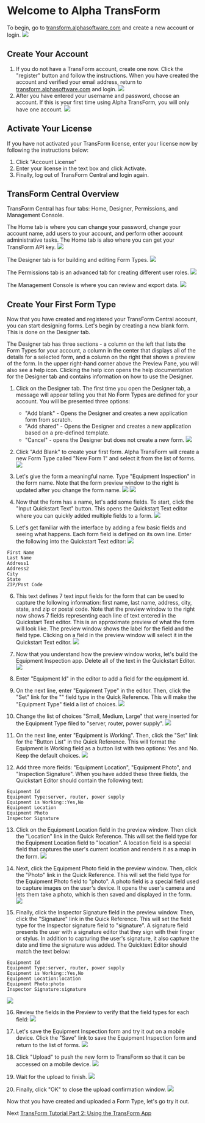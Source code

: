 # Welcome to Alpha TransForm

To begin, go to [transform.alphasoftware.com](transform.alphasoftware.com) and create a new account or login.
![](../images/transform1.png)

## Create Your Account

1. If you do not have a TransForm account, create one now. Click the "register" button and follow the instructions. When you have created the account and verified your email address, return to [transform.alphasoftware.com](transform.alphasoftware.com) and login.
![](../images/transform2.png)
2. After you have entered your username and password, choose an account. If this is your first time using Alpha TransForm, you will only have one account.
![](../images/transform3.png)
## Activate Your License

If you have not activated your TransForm license, enter your license now by following the instructions below:

1. Click "Account License"
2. Enter your license in the text box and click Activate.
3. Finally, log out of TransForm Central and login again.

## TransForm Central Overview

TransForm Central has four tabs: Home, Designer, Permissions, and Management Console.

The Home tab is where you can change your password, change your account name, add users to your account, and perform other account administrative tasks. The Home tab is also where you can get your TransForm API key.
![](../images/transform4.png)

The Designer tab is for building and editing Form Types.
![](../images/transform6.png)

The Permissions tab is an advanced tab for creating different user roles.
![](../images/permissions1.png)

The Management Console is where you can review and export data.
![](../images/manage1.png)

## Create Your First Form Type

Now that you have created and registered your TransForm Central account, you can start designing forms. Let's begin by creating a new blank form. This is done on the Designer tab.

The Designer tab has three sections - a column on the left that lists the Form Types for your account, a column in the center that displays all of the details for a selected form, and a column on the right that shows a preview of the form. In the upper right-hand corner above the Preview Pane, you will also see a help icon. Clicking the help icon opens the help documentation for the Designer tab and contains information on how to use the Designer.

1. Click on the Designer tab. The first time you open the Designer tab, a message will appear telling you that No Form Types are defined for your account. You will be presented three options:
   - "Add blank" - Opens the Designer and creates a new application form from scratch.
   - "Add shared" - Opens the Designer and creates a new application based on a pre-defined template.
   - "Cancel" - opens the Designer but does not create a new form.
![](../images/transform5.png)

2. Click "Add Blank" to create your first form. Alpha TransForm will create a new Form Type called "New Form 1" and select it from the list of forms.
![](../images/transform6.png)

3. Let's give the form a meaningful name. Type "Equipment Inspection" in the form name. Note that the form preview window to the right is updated after you change the form name.
![](../images/transform7.png)
![](../images/transform8.png)

4. Now that the form has a name, let's add some fields. To start, click the "Input Quickstart Text" button. This opens the Quickstart Text editor where you can quickly added multiple fields to a form.
![](../images/tranform10.png)

5. Let's get familiar with the interface by adding a few basic fields and seeing what happens. Each form field is defined on its own line. Enter the following into the Quickstart Text editor:
![](../images/quickstart1.png)
```
First Name
Last Name
Address1
Address2
City
State
ZIP/Post Code
```

6. This text defines 7 text input fields for the form that can be used to capture the following information: first name, last name, address, city, state, and zip or postal code. Note that the preview window to the right now shows 7 fields representing each line of text entered in the Quickstart Text editor. This is an approximate preview of what the form will look like. The preview window shows the label for the field and the field type. Clicking on a field in the preview window will select it in the Quickstart Text editor.
![](../images/quickstart2.png)

7. Now that you understand how the preview window works, let's build the Equipment Inspection app. Delete all of the text in the Quickstart Editor.
![](../images/quickstart1.png)

8. Enter "Equipment Id" in the editor to add a field for the equipment id.

9. On the next line, enter "Equipment Type" in the editor. Then, click the "Set" link for the "" field type in the Quick Reference. This will make the "Equipment Type" field a list of choices.
![](../images/quickstart3.png)

10. Change the list of choices "Small, Medium, Large" that were inserted for the Equipment Type filed to "server, router, power supply".
![](../images/quickstart4.png)

11. On the next line, enter "Equipment is Working". Then, click the "Set" link for the "Button List" in the Quick Reference. This will format the Equipment is Working field as a button list with two options: Yes and No. Keep the default choices.
![](../images/quickstart5.png)

12. Add three more fields: "Equipment Location", "Equipment Photo", and "Inspection Signature". When you have added these three fields, the Quickstart Editor should contain the following text:
```
Equipment Id
Equipment Type:server, router, power supply
Equipment is Working::Yes,No
Equipment Location
Equipment Photo
Inspector Signature
```

13. Click on the Equipment Location field in the preview window. Then click the "Location" link in the Quick Reference. This will set the field type for the Equipment Location field to "location". A location field is a special field that captures the user's current location and renders it as a map in the form.
![](../images/quickstart6.png)

14. Next, click the Equipment Photo field in the preview window. Then, click the "Photo" link in the Quick Reference. This will set the field type for the Equipment Photo field to "photo". A photo field is a special field used to capture images on the user's device. It opens the user's camera and lets them take a photo, which is then saved and displayed in the form.
![](../images/quickstart7.png)

15. Finally, click the Inspector Signature field in the preview window. Then, click the "Signature" link in the Quick Reference. This will set the field type for the Inspector signature field to "signature". A signature field presents the user with a signature editor that they sign with their finger or stylus. In addition to capturing the user's signature, it also capture the date and time the signature was added. The Quicktext Editor should match the text below:
```
Equipment Id
Equipment Type:server, router, power supply
Equipment is Working::Yes,No
Equipment Location:location
Equipment Photo:photo
Inspector Signature:signature
```
![](../images/quickstart10.png)

16. Review the fields in the Preview to verify that the field types for each field:
![](../images/quickstart9.png)

17. Let's save the Equipment Inspection form and try it out on a mobile device. Click the "Save" link to save the Equipment Inspection form and return to the list of forms.
![](../images/quickstart8.png)

17. Click "Upload" to push the new form to TransForm so that it can be accessed on a mobile device.
![](../images/quickstart11.png)

18. Wait for the upload to finish.
![](../images/quickstart12.png)

19. Finally, click "OK" to close the upload confirmation window.
![](../images/quickstart13.png)

Now that you have created and uploaded a Form Type, let's go try it out.

Next [TransForm Tutorial Part 2: Using the TransForm App](usingTheApp.md)
